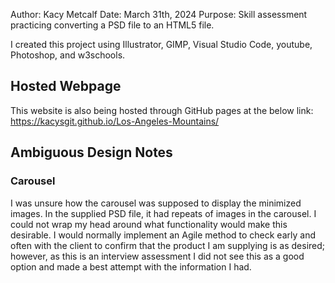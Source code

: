 Author: Kacy Metcalf
Date: March 31th, 2024
Purpose: Skill assessment practicing converting a PSD file to an HTML5 file.

I created this project using Illustrator, GIMP, Visual Studio Code, youtube, Photoshop, and w3schools.

## Hosted Webpage
This website is also being hosted through GitHub pages at the below link:
https://kacysgit.github.io/Los-Angeles-Mountains/ 

## Ambiguous Design Notes
### Carousel
I was unsure how the carousel was supposed to display the minimized images. In the supplied PSD file, it had repeats of images in the carousel. I could not wrap my head around what functionality would make this desirable. I would normally implement an Agile method to check early and often with the client to confirm that the product I am supplying is as desired; however, as this is an interview assessment I did not see this as a good option and made a best attempt with the information I had. 

